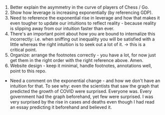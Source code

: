 
1. Better explain the asymmetry in the curve of players of Chess / Go.
2. Show how leverage is increasing exponentially (by referencing GDP).
3. Need to reference the exponential rise in leverage and how that makes it even tougher to update our intuitions to reflect reality - because reality is slipping away from our intuition faster than ever.
4. There's an important point about how you are bound to internalize this incorrectly: i.e. when sniffing out inequality you will be satisfied with a little whereas the right intuition is to seek out a lot of it. -> this is a critical point.
5. Organize: arrange the footnotes correctly - you have a lot, for now just get them in the right order with the right reference above. Amen.
6. Website design - keep it minimal, handle footnotes, annotations well, point to this repo.

- Need a comment on the exponential change - and how we don't have an intuition for that. To see why: even the scientists that saw the graph that predicted the growth of COVID were surprised. Everyone was. Every government had the graph beforehand, yet few were surprised. I was very surprised by the rise in cases and deaths even though I had read an essay predicting it beforehand and believed it.